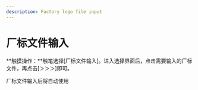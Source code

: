 ```yaml
---
description: Factory logo file input
---
```


# 厂标文件输入

**触摸操作：**触笔选择\[厂标文件输入\]。进入选择界面后，点击需要输入的厂标文件，再点击\[＞＞＞\]即可。 

厂标文件输入后将自动使用

